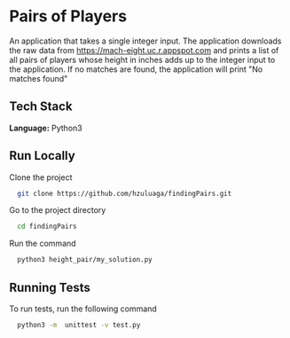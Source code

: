 
# Pairs of Players

An application that takes a single integer input. The
application downloads the raw data from https://mach-eight.uc.r.appspot.com and prints a list of all pairs of players
whose height in inches adds up to the integer input to the application. If no
matches are found, the application will print "No matches found"


## Tech Stack



**Language:** Python3


## Run Locally

Clone the project

```bash
  git clone https://github.com/hzuluaga/findingPairs.git
```

Go to the project directory

```bash
  cd findingPairs
```

Run the command

```bash
  python3 height_pair/my_solution.py
```
## Running Tests

To run tests, run the following command

```bash
  python3 -m  unittest -v test.py
```

